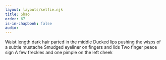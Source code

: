 ```yaml
---
layout: layouts/selfie.njk
title: Shao
order: 67
is-in-chapbook: false
audio:
---
```


Waist length dark hair parted in the middle
Ducked lips pushing the wisps of a subtle mustache
Smudged eyeliner on fingers and lids
Two finger peace sign
A few freckles and one pimple on the left cheek

